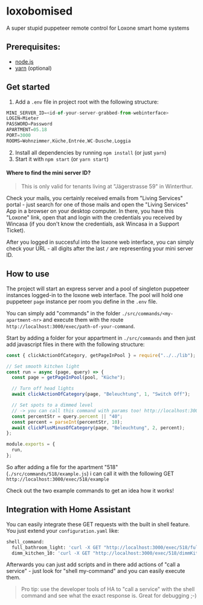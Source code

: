 # loxobomised

A super stupid puppeteer remote control for Loxone smart home systems

## Prerequisites:

- [node.js](https://nodejs.org)
- [yarn](https://yarnpkg.com) (optional)

## Get started

1. Add a `.env` file in project root with the following structure:

```javascript
MINI_SERVER_ID=<id-of-your-server-grabbed-from-webinterface>
LOGIN=Mieter
PASSWORD=Password
APARTMENT=05.18
PORT=3000
ROOMS=Wohnzimmer,Küche,Entrée,WC-Dusche,Loggia
```

2. Install all dependencies by running `npm install` (or just `yarn`)
3. Start it with `npm start` (or `yarn start`)

#### Where to find the mini server ID?

> This is only valid for tenants living at "Jägerstrasse 59" in Winterthur.

Check your mails, you certainly received emails from "Living Services" portal - just search for one of those mails and open the "Living Services" App in a browser on your desktop computer. In there, you have this "Loxone" link, open that and login with the credentials you received by Wincasa (if you don't know the credentials, ask Wincasa in a Support Ticket).

After you logged in succesful into the loxone web interface, you can simply check your URL - all digits after the last `/` are representing your mini server ID.

## How to use

The project will start an express server and a pool of singleton puppeteer instances logged-in to the loxone web interface.
The pool will hold one puppeteer `page` instance per room you define in the `.env` file.

You can simply add "commands" in the folder `./src/commands/<my-apartment-nr>` and execute them with the route `http://localhost:3000/exec/path-of-your-command`.

Start by adding a folder for your appartment in `./src/commands` and then just add javascript files in there with the following structure:

```javascript
const { clickActionOfCategory, getPageInPool } = require("../../lib");

// Set smooth kitchen light
const run = async (page, query) => {
  const page = getPageInPool(pool, "Küche");

  // Turn off head lights
  await clickActionOfCategory(page, "Beleuchtung", 1, "Switch Off");

  // Set spots to a dimmed level
  // -> you can call this command with params too! http://localhost:3000/exec/518/example?percent=60
  const percentStr = query.percent || "40";
  const percent = parseInt(percentStr, 10);
  await clickPlusMinusOfCategory(page, "Beleuchtung", 2, percent);
};

module.exports = {
  run,
};
```

So after adding a file for the apartment "518" (`./src/commands/518/example.js`) i can call it with the following GET `http://localhost:3000/exec/518/example`

Check out the two example commands to get an idea how it works!

## Integration with Home Assistant

You can easily integrate these GET requests with the built in shell feature. You just extend your `configuration.yaml` like:

```bash
shell_command:
  full_bathroom_light: 'curl -X GET "http://localhost:3000/exec/518/fullBathroomLight"'
  dimm_kitchen_10: 'curl -X GET "http://localhost:3000/exec/518/dimmKitchenLights?percent=10"'
```

Afterwards you can just add scripts and in there add actions of "call a service" - just look for "shell my-command" and you can easily execute them.

> Pro tip: use the developer tools of HA to "call a service" with the shell command and see what the exact response is. Great for debugging ;-)
